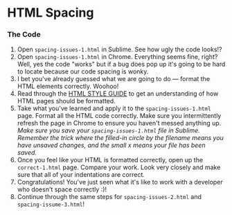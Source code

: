 # HTML Spacing

### The Code
1. Open `spacing-issues-1.html` in Sublime. See how ugly the code looks!?
1. Open `spacing-issues-1.html` in Chrome. Everything seems fine, right? Well, yes the code "works" but if a bug does pop up it's going to be hard to locate because our code spacing is wonky.
1. I bet you've already guessed what we are going to do — format the HTML elements correctly. Woohoo!
1. Read through the [HTML STYLE GUIDE](https://github.com/sarah-codebug/html-style-guide) to get an understanding of how HTML pages should be formatted. 
1. Take what you've learned and apply it to the `spacing-issues-1.html` page. Format all the HTML code correctly. Make sure you intermittently refresh the page in Chrome to ensure you haven't messed anything up. 
  *Make sure you save your `spacing-issues-1.html` file in Sublime. Remember the trick where the filled-in circle by the filename means you have unsaved changes, and the small x means your file has been saved.* 
1. Once you feel like your HTML is formatted correctly, open up the `correct-1.html` page. Compare your work. Look very closely and make sure that all of your indentations are correct.  
1. Congratulations! You've just seen what it's like to work with a developer who doesn't space correctly :)!
1. Continue through the same steps for `spacing-issues-2.html` and `spacing-issume-3.html`!
